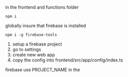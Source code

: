 in the frontend and functions folder
```
npm i 
```
globally insure that firebase is installed
```
npm i -g firebase-tools
```

1. setup a firebase project 
2. go to settings
3. create new web app
4. copy the config into frontend/src/app/config/index.ts

firebase use PROJECT_NAME in the 